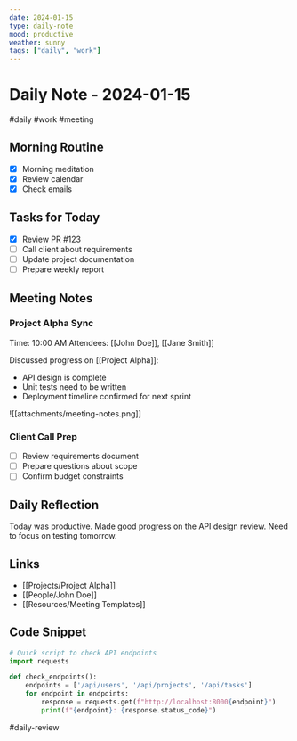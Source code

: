 ```yaml
---
date: 2024-01-15
type: daily-note
mood: productive
weather: sunny
tags: ["daily", "work"]
---
```


# Daily Note - 2024-01-15

#daily #work #meeting

## Morning Routine
- [x] Morning meditation
- [x] Review calendar
- [x] Check emails

## Tasks for Today
- [x] Review PR #123
- [ ] Call client about requirements
- [ ] Update project documentation
- [ ] Prepare weekly report

## Meeting Notes

### Project Alpha Sync
Time: 10:00 AM
Attendees: [[John Doe]], [[Jane Smith]]

Discussed progress on [[Project Alpha]]:
- API design is complete
- Unit tests need to be written
- Deployment timeline confirmed for next sprint

![[attachments/meeting-notes.png]]

### Client Call Prep
- [ ] Review requirements document
- [ ] Prepare questions about scope
- [ ] Confirm budget constraints

## Daily Reflection
Today was productive. Made good progress on the API design review. Need to focus on testing tomorrow.

## Links
- [[Projects/Project Alpha]]
- [[People/John Doe]]
- [[Resources/Meeting Templates]]

## Code Snippet
```python
# Quick script to check API endpoints
import requests

def check_endpoints():
    endpoints = ['/api/users', '/api/projects', '/api/tasks']
    for endpoint in endpoints:
        response = requests.get(f"http://localhost:8000{endpoint}")
        print(f"{endpoint}: {response.status_code}")
```

#daily-review